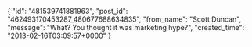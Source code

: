  {
   "id": "481539741881963",
   "post_id": "462493170453287_480677688634835",
   "from_name": "Scott Duncan",
   "message": "What? You thought it was marketing hype?",
   "created_time": "2013-02-16T03:09:57+0000"
 }
